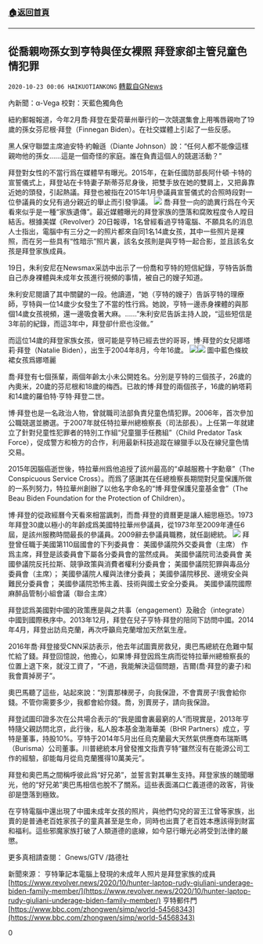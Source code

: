 ###  [:house:返回首頁](https://github.com/ourhimalayas/txt)
---

## 從喬親吻孫女到亨特與侄女裸照 拜登家卻主管兒童色情犯罪
`2020-10-23 00:06 HAIKUOTIANKONG` [轉載自GNews](https://gnews.org/zh-hant/441574/)

內新聞：α-Vega 校對：天藍色獨角色

紐約郵報報道，今年2月喬·拜登在愛荷華州舉行的一次競選集會上用嘴唇親吻了19歲的孫女芬尼根·拜登（Finnegan Biden）。在社交媒體上引起了一些反感。

黑人保守聯盟主席迪安特·約翰遜（Diante Johnson）說：“任何人都不能像這樣親吻他的孫女……這是一個奇怪的家庭。誰在負責這個人的競選活動？”

拜登對女性的不當行爲在媒體早有曝光。2015年，在新任國防部長阿什頓·卡特的宣誓儀式上，拜登站在卡特妻子斯蒂芬尼身後，把雙手放在她的雙肩上，又把鼻靠近她的頭發，引起熱議。拜登也被指在2015年1月參議員宣誓儀式的合照時段對一位參議員的女兒有過分親近的舉止而引發爭議。
![]()![](https://gnews-media-offload.s3.amazonaws.com/wp-content/uploads/2020/10/22234215/25.png)
喬·拜登一向的詭異行爲在今天看來似乎是一種“家族遺傳”。最近媒體曝光的拜登家族的墮落和腐敗程度令人瞠目結舌。根據美媒《Revolver》20日報導，1名曾經看過亨特電腦、不願具名的消息人士指出，電腦中有三分之一的照片都來自同1名14歲女孩，其中一些照片是裸照，而在另一些具有“性暗示”照片裏，該名女孩則是與亨特一起合影，並且該名女孩是拜登家族成員。

19日，朱利安尼在Newsmax采訪中出示了一份喬和亨特的短信紀錄，亨特告訴喬自己赤身裸體與未成年女孩進行視頻的事情，被自己的嫂子知道。

朱利安尼閱讀了其中關鍵的一段。他讀道，“她（亨特的嫂子）告訴亨特的理療師，亨特與一位14歲少女發生了不當的性行爲。她說，亨特一邊赤身裸體的與那個14歲女孩視頻，還一邊吸食著大麻。……”朱利安尼告訴主持人說，“這些短信是3年前的紀錄，而這3年中，拜登卻什麽也沒做。”

而這位14歲的拜登家族女孩，很可能是亨特已經去世的哥哥，博·拜登的女兒娜塔莉·拜登（Natalie Biden），出生于2004年8月，今年16歲。
![]()![](https://gnews-media-offload.s3.amazonaws.com/wp-content/uploads/2020/10/22232506/23-2.jpg)![]()![](https://gnews-media-offload.s3.amazonaws.com/wp-content/uploads/2020/10/22232609/26.jpg)
圖中藍色條紋裙女孩爲娜塔麗

喬·拜登有七個孫輩，兩個年齡太小未公開姓名。分別是亨特的三個孩子，26歲的內奧米，20歲的芬尼根和18歲的梅西。已故的博·拜登​​的兩個孩子，16歲的納塔莉和14歲的羅伯特·亨特·拜登二世。

博·拜登​​也是一名政治人物，曾就職司法部負責兒童色情犯罪。2006年，首次參加公職競選並勝選。于2007年就任特拉華州總檢察長（司法部長）。上任第一年就建立了針對兒童性犯罪者的特別工作組“兒童獵手任務組”（Child Predator Task Force），促成警方和檢方的合作，利用最新科技追蹤在線獵手以及在線兒童色情交易。

2015年因腦癌逝世後，特拉華州爲他追授了該州最高的“卓越服務十字勳章”（The Conspicuous Service Cross）。而爲了感謝其在任總檢察長期間對兒童保護所做的一系列努力，特拉華州創辦了以他名字命名的“博·拜登保護兒童基金會”（The Beau Biden Foundation for the Protection of Children）。

博·拜登的從政經曆今天看來相當諷刺，而喬·拜登的資曆更是讓人細思極恐。1973年拜登30歲以極小的年齡成爲美國特拉華州參議員，從1973年至2009年連任6屆，是該州服務時間最長的參議員。2009辭去參議員職務，就任副總統。
![]()![](https://gnews-media-offload.s3.amazonaws.com/wp-content/uploads/2020/10/22232806/24-2.jpg)
拜登曾任職于美國第110屆國會的下列委員會：
美國參議院外交委員會（主席）
作爲主席，拜登是該委員會下屬各分委員會的當然成員。
美國參議院司法委員會
美國參議院反托拉斯、競爭政策與消費者權利分委員會；
美國參議院犯罪與毒品分委員會（主席）；
美國參議院人權與法律分委員；
美國參議院移民、邊境安全與難民分委員會；
美國參議院恐怖主義、技術與國土安全分委員。
美國參議院國際麻醉品管制小組會議（聯合主席）

拜登認爲美國對中國的政策應是與之共事（engagement）及融合（integrate）中國到國際秩序中。2013年12月，拜登在兒子亨特·拜登的陪同下訪問中國。2014年4月，拜登出訪烏克蘭，再次呼籲烏克蘭增加天然氣生産。

2016年喬·拜登接受CNN采訪表示，他去年試圖賣房救兒，奧巴馬總統在危難中幫忙給了錢。拜登回憶說，他擔心，如果博·拜登因爲生病而從特拉華州總檢察長的位置上退下來，就沒工資了，“不過，我能解決這個問題，吉爾(喬·拜登的妻子)和我會賣掉房子”。

奧巴馬聽了這些，站起來說：“別賣那棟房子，向我保證，不會賣房子!我會給你錢。不管你需要多少，我都會給你錢。喬，別賣房子，請向我保證。

拜登試圖印證多次在公共場合表示的“我是國會裏最窮的人”而現實是，2013年亨特隨父親訪問北京，此行後，私人股本基金渤海華美（BHR Partners）成立，亨特是董事，持股10%。亨特于2014年5月出任烏克蘭最大天然氣供應商布瑞斯瑪（Burisma）公司董事。川普總統本月曾發推文指責亨特“雖然沒有在能源公司工作的經驗，卻能每月從烏克蘭獲得10萬美元”。

拜登和奧巴馬之間稱呼彼此爲“好兄弟”，並誓言對其畢生支持。拜登家族的醜聞曝光，他的“好兄弟”奧巴馬相信也脫不了關系。這些表面滿口仁義道德的政客，背後卻是墮落到極致。

在亨特電腦中還出現了中國未成年女孩的照片，與他們勾兌的習王江曾等家族，出賣的是普通老百姓家孩子的童真甚至是生命，同時也出賣了老百姓本應該得到財富和福利。這些邪魔家族打破了人類道德的底線，如今惡行曝光必將受到法律的嚴懲。

更多真相請查閱：
Gnews/GTV /路德社

新聞來源：
亨特筆記本電腦上發現的未成年人照片是拜登家族的成員
[https://www.revolver.news/2020/10/hunter-laptop-rudy-giuliani-underage-biden-family-member/](https://www.revolver.news/2020/10/hunter-laptop-rudy-giuliani-underage-biden-family-member/)
亨特郵件門
[https://www.bbc.com/zhongwen/simp/world-54568343](https://www.bbc.com/zhongwen/simp/world-54568343)

0
